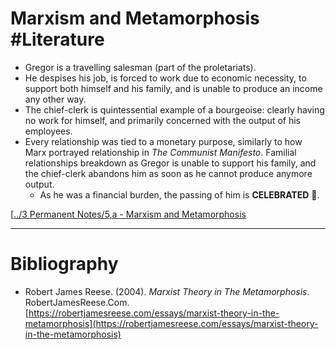 # Marxism and Metamorphosis #Literature 
- Gregor is a travelling salesman (part of the proletariats). 
- He despises his job, is forced to work due to economic necessity, to support both himself and his family, and is unable to produce an income any other way.
- The chief-clerk is quintessential example of a bourgeoise: clearly having no work for himself, and primarily concerned with the output of his employees.
- Every relationship was tied to a monetary purpose, similarly to how Marx portrayed relationship in *The Communist Manifesto*. Familial relationships breakdown as Gregor is unable to support his family, and the chief-clerk abandons him as soon as he cannot produce anymore output.
	- As he was a financial burden, the passing of him is **CELEBRATED** 🤨.

[[../3 Permanent Notes/5,a - Marxism and Metamorphosis](../3%20Permanent%20Notes/5,a%20-%20Marxism%20and%20Metamorphosis)

---
# Bibliography
- Robert James Reese. (2004). _Marxist Theory in The Metamorphosis_. RobertJamesReese.Com. [https://robertjamesreese.com/essays/marxist-theory-in-the-metamorphosis](https://robertjamesreese.com/essays/marxist-theory-in-the-metamorphosis)